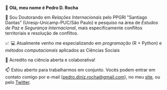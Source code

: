 👋 **Olá, meu nome é Pedro D. Rocha**



🔭 Sou Doutorando em _Relações Internacionais_ pelo PPGRI "Santiago Dantas" (Unesp-Unicamp-PUC/São Paulo) e pesquiso na área de _Estudos de Paz_ e _Segurança Internacional_, mais especificamente conflitos territoriais e resolução de conflitos.

:chart_with_upwards_trend: :computer: Atualmente venho me especializando em _programação_ (R + Python) e _métodos computacionais_ aplicados as Ciências Sociais

👯 Acredito na ciência aberta e colaborativa!

📫 Estou aberto para trabalharmos em conjunto. Vocês podem entrar em contato comigo por e-mail (pedro.diniz.rocha@gmail.com), no meu [site](pedrodrocha.com/about-me/), ou pelo [Twitter](https://twitter.com/pedro_drocha).

<!--
**pedrodrocha/pedrodrocha** is a ✨ _special_ ✨ repository because its `README.md` (this file) appears on your GitHub profile.


👋 **Hi, my name is Pedro D. Rocha**


🔭 I am currently a PhD Student in _International Relations_ the International Relations graduate programme "Santiago Dantas" (Unesp-Unicamp-PUC/São Paulo), Brazil, an my research is on _Peace Studies_ and _International Security_, with focus in _interstate territorial conflicts_ and _conflict resolution_.


:chart_with_upwards_trend: :computer: I have beeen studying _programming_ (R + Python) and _computational methods_ applied to the Social Sciences.


👯 I believe in _open_ and _colaborative science_!. 

📫 I open for job and/or research proposals. You can find me by e-mail (pedro.diniz.rocha@gmail.com), at my [website](pedrodrocha.com/about-me/) or via [Twitter](https://twitter.com/pedro_drocha).


-->
